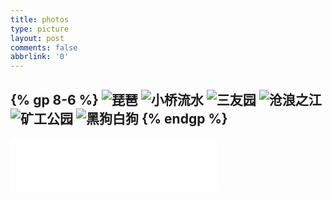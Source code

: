 ```yaml
---
title: photos
type: picture
layout: post
comments: false
abbrlink: '0'
---
```

{% gp 8-6 %}
![琵琶](https://s1.ax2x.com/2018/02/25/aOItA.jpg)
![小桥流水](https://s1.ax2x.com/2018/02/25/aO649.jpg)
![三友园](https://s1.ax2x.com/2018/02/25/aOtHu.jpg)
![沧浪之江](https://s1.ax2x.com/2018/02/25/aOlGq.jpg)
![矿工公园](https://s1.ax2x.com/2018/02/25/aOk3O.jpg)
![黑狗白狗](https://s1.ax2x.com/2018/02/23/P2TPA.jpg)
{% endgp %}
------

<iframe frameborder="no" border="0" marginwidth="0" marginheight="0" width=330 height=86 src="//music.163.com/outchain/player?type=2&id=5220538&auto=1&height=66"></iframe>